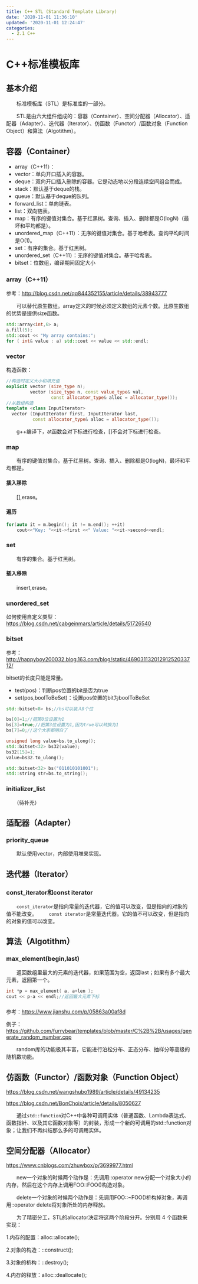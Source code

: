 ```yaml
---
title: C++ STL (Standard Template Library)
date: '2020-11-01 11:36:10'
updated: '2020-11-01 12:24:47'
categories:
  - 2.1 C++
---
```

# C++标准模板库

## 基本介绍

　　标准模板库（STL）是标准库的一部分。

　　STL是由六大组件组成的：容器（Container）、空间分配器（Allocator）、适配器（Adapter）、迭代器（Iterator）、仿函数（Functor）/函数对象（Function Object）和算法（Algotithm）。

## 容器（Container）

- array（C++11）：
- vector：单向开口插入的容器。
- deque：双向开口插入删除的容器。它是动态地以分段连续空间组合而成。
- stack：默认基于deque的栈。
- queue：默认基于deque的队列。
- forward_list：单向链表。
- list：双向链表。
- map：有序的键值对集合。基于红黑树。查询、插入、删除都是O(logN)（最坏和平均都是）。
- unordered_map（C++11）：无序的键值对集合。基于哈希表。查询平均时间是O(1)。
- set：有序的集合。基于红黑树。
- unordered_set（C++11）：无序的键值对集合。基于哈希表。
- bitset：位数组，编译期间固定大小

### array（C++11）

参考：<http://blog.csdn.net/qq844352155/article/details/38943777>

　　可以替代原生数组。array定义的时候必须定义数组的元素个数。比原生数组的优势是提供size函数。

```cpp
std::array<int,6> a;
a.fill(5);
std::cout << "My array contains:";
for ( int& value : a) std::cout << value << std::endl;
```

### vector

构造函数：

```cpp
//构造时定义大小和填充值
explicit vector (size_type n);
         vector (size_type n, const value_type& val,
                 const allocator_type& alloc = allocator_type());
//从数组构造
template <class InputIterator>
  vector (InputIterator first, InputIterator last,
          const allocator_type& alloc = allocator_type());
```
　　g++编译下，at函数会对下标进行检查，[]不会对下标进行检查。

### map

　　有序的键值对集合。基于红黑树。查询、插入、删除都是O(logN)，最坏和平均都是。

#### 插入移除

　　[],erase。

#### 遍历

```cpp
for(auto it = m.begin(); it != m.end(); ++it)
    cout<<"Key: "<<it->first <<" Value: "<<it->second<<endl;
```

### set

　　有序的集合。基于红黑树。

#### 插入移除

　　insert,erase。

### unordered_set

如何使用自定义类型：<https://blog.csdn.net/cabgeinmars/article/details/51726540>

### bitset

参考：<http://happyboy200032.blog.163.com/blog/static/46903113201291252033712/>

bitset的长度只能是常量。

- test(pos)：判断pos位置的bit是否为true
- set(pos,boolToBeSet)：设置pos位置的bit为boolToBeSet

```cpp
std::bitset<8> bs;//bs可以装入8个位

bs[0]=1;//把第0位设置为1
bs[3]=true;//把第3位设置为1,因为true可以转换为1
bs[7]=0;//这个大家都明白了

unsigned long value=bs.to_ulong();
std::bitset<32> bs32(value);
bs32[15]=1;
value=bs32.to_ulong();

std::bitset<32> bs("011010101001");
std::string str=bs.to_string();
```
### initializer_list

　　（待补充）

## 适配器（Adapter）

### priority_queue

　　默认使用vector，内部使用堆来实现。

## 迭代器（Iterator）

### const_iterator和const iterator

　　`const_iterator`是指向常量的迭代器，它的值可以改变，但是指向的对象的值不能改变。
　　`const iterator`是常量迭代器。它的值不可以改变，但是指向的对象的值可以改变。

## 算法（Algotithm）

### max_element(begin,last)

　　返回数组里最大的元素的迭代器，如果范围为空，返回last；如果有多个最大元素，返回第一个。

```cpp
int *p = max_element( a, a+len );
cout << p-a << endl;//返回最大元素下标
```

### <random>

参考：<https://www.jianshu.com/p/05863a00af8d>

例子：<https://github.com/furrybear/templates/blob/master/C%2B%2B/usages/generate_random_number.cpp>

　　random库的功能极其丰富，它能进行泊松分布、正态分布、抽样分等高级的随机数功能。

## 仿函数（Functor）/函数对象（Function Object）

<https://blog.csdn.net/wangshubo1989/article/details/49134235>

<https://blog.csdn.net/BonChoix/article/details/8050627>

　　通过`std::function`对C++中各种可调用实体（普通函数、Lambda表达式、函数指针、以及其它函数对象等）的封装，形成一个新的可调用的std::function对象；让我们不再纠结那么多的可调用实体。

## 空间分配器（Allocator）

<https://www.cnblogs.com/zhuwbox/p/3699977.html>

　　new一个对象的时候两个动作是：先调用::operator new分配一个对象大小的内存，然后在这个内存上调用FOO::FOO()构造对象。

　　delete一个对象的时候两个动作是：先调用FOO::~FOO()析构掉对象，再调用::operator delete将对象所处的内存释放。

　　为了精密分工，STL的allocator决定将这两个阶段分开。分别用 4 个函数来实现：

1.内存的配置：alloc::allocate();

2.对象的构造：::construct();

3.对象的析构：::destroy();

4.内存的释放：alloc::deallocate();


